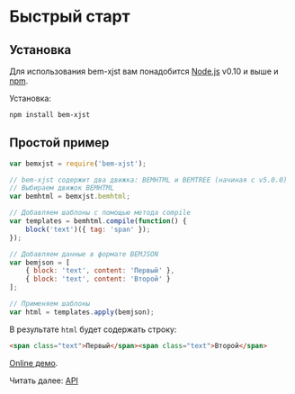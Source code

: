 # Быстрый старт

## Установка

Для использования bem-xjst вам понадобится [Node.js](https://nodejs.org/) v0.10 и выше и [npm](https://www.npmjs.com/).

Установка:

```bash
npm install bem-xjst
```

## Простой пример

```js
var bemxjst = require('bem-xjst');

// bem-xjst содержит два движка: BEMHTML и BEMTREE (начиная с v5.0.0)
// Выбираем движок BEMHTML
var bemhtml = bemxjst.bemhtml;

// Добавляем шаблоны с помощью метода compile
var templates = bemhtml.compile(function() {
    block('text')({ tag: 'span' });
});

// Добавляем данные в формате BEMJSON
var bemjson = [
    { block: 'text', content: 'Первый' },
    { block: 'text', content: 'Второй' }
];

// Применяем шаблоны
var html = templates.apply(bemjson);
```

В результате `html` будет содержать строку:

```html
<span class="text">Первый</span><span class="text">Второй</span>
```

[Online демо](https://bem.github.io/bem-xjst/).

Читать далее: [API](3-api.md)

